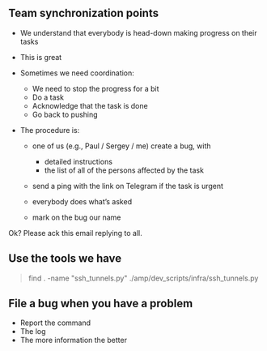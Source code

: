 ## Team synchronization points
- We understand that everybody is head-down making progress on their tasks
- This is great
- Sometimes we need coordination:
    - We need to stop the progress for a bit
    - Do a task 
    - Acknowledge that the task is done
    - Go back to pushing

- The procedure is:
    - one of us (e.g., Paul / Sergey / me) create a bug, with
        - detailed instructions
        - the list of all of the persons affected by the task

    - send a ping with the link on Telegram if the task is urgent
    - everybody does what’s asked
    - mark on the bug our name

Ok? Please ack this email replying to all.

## Use the tools we have
> find . -name "ssh_tunnels.py"
./amp/dev_scripts/infra/ssh_tunnels.py

## File a bug when you have a problem
- Report the command
- The log
- The more information the better
